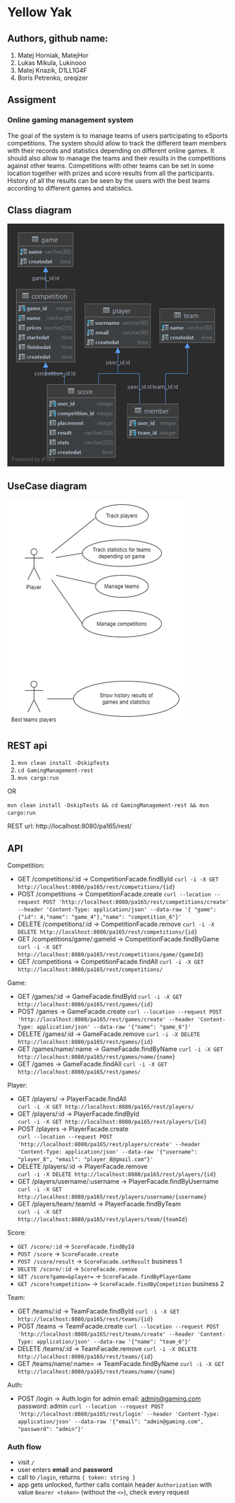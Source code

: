 # Yellow Yak

## Authors, github name:
1. Matej Horniak, MatejHor
2. Lukas Mikula, Lukinooo 
3. Matej Knazik, D1LL1G4F
4. Boris Petrenko, oreqizer

## Assigment
### Online gaming management system
The goal of the system is to manage teams of users participating to eSports competitions. The system should allow to
track the different team members with their records and statistics depending on different online games. It should also
allow to manage the teams and their results in the competitions against other teams. Competitions with other teams can
be set in some location together with prizes and score results from all the participants. History of all the results can
be seen by the users with the best teams according to different games and statistics.

##  Class diagram

![Alt text](wiki/ClassDiagram.png?raw=true "Class diagram")

## UseCase diagram

![Alt text](wiki/UseCaseDiagram.PNG "UseCase diagram")

## REST api

1. ```mvn clean install -DskipTests``` 
2. ```cd GamingManagement-rest```
3. ```mvn cargo:run``` 

OR

```mvn clean install -DskipTests && cd GamingManagement-rest && mvn cargo:run```

REST url: http://localhost:8080/pa165/rest/

## API

Competition:
* GET /competitions/:id -> CompetitionFacade.findById
```curl -i -X GET http://localhost:8080/pa165/rest/competitions/{id}```
* POST /competitions -> CompetitionFacade.create
```curl --location --request POST 'http://localhost:8080/pa165/rest/competitions/create' --header 'Content-Type: application/json' --data-raw '{ "game": {"id": 4,"name": "game_4"},"name": "competition_6"}'```
* DELETE /competitions/:id -> CompetitionFacade.remove
```curl -i -X DELETE http://localhost:8080/pa165/rest/competitions/{id}```
* GET /competitions/game/:gameId -> CompetitionFacade.findByGame
```curl -i -X GET http://localhost:8080/pa165/rest/competitions/game/{gameId}```
* GET /competitions -> CompetitionFacade.findAll
  ```curl -i -X GET http://localhost:8080/pa165/rest/competitions/```

Game:
* GET /games/:id -> GameFacade.findById
```curl -i -X GET http://localhost:8080/pa165/rest/games/{id}```
* POST /games -> GameFacade.create
```curl --location --request POST 'http://localhost:8080/pa165/rest/games/create' --header 'Content-Type: application/json' --data-raw '{"name": "game_6"}'```
* DELETE /games/:id -> GameFacade.remove
```curl -i -X DELETE http://localhost:8080/pa165/rest/games/{id}```
* GET /games/name/:name -> GameFacade.findByName
```curl -i -X GET http://localhost:8080/pa165/rest/games/name/{name}```
* GET /games -> GameFacade.findAll
```curl -i -X GET http://localhost:8080/pa165/rest/games/```

Player:
* GET /players/ -> PlayerFacade.findAll  
```curl -i -X GET http://localhost:8080/pa165/rest/players/```
* GET /players/:id -> PlayerFacade.findById  
```curl -i -X GET http://localhost:8080/pa165/rest/players/{id}```
* POST /players -> PlayerFacade.create  
```curl --location --request POST 'http://localhost:8080/pa165/rest/players/create' --header 'Content-Type: application/json' --data-raw '{"username": "player_8", "email": "player_8@gmail.com"}'```
* DELETE /players/:id -> PlayerFacade.remove  
```curl -i -X DELETE http://localhost:8080/pa165/rest/players/{id}```
* GET /players/username/:username -> PlayerFacade.findByUsername  
```curl -i -X GET http://localhost:8080/pa165/rest/players/username/{username}```
* GET /players/team/:teamId -> PlayerFacade.findByTeam  
```curl -i -X GET http://localhost:8080/pa165/rest/players/team/{teamId}```

Score:
* `GET /score/:id` -> `ScoreFacade.findById`
* `POST /score` -> `ScoreFacade.create`
* `POST /score/result` -> `ScoreFacade.setResult` business 1
* `DELETE /score/:id` -> `ScoreFacade.remove`
* `GET /score?game=&player=` -> `ScoreFacade.findByPlayerGame`
* `GET /score?competition=` -> `ScoreFacade.findByCompetition` business 2
  
Team:
* GET /teams/:id -> TeamFacade.findById
```curl -i -X GET http://localhost:8080/pa165/rest/teams/{id}```
* POST /teams -> TeamFacade.create
```curl --location --request POST 'http://localhost:8080/pa165/rest/teams/create' --header 'Content-Type: application/json' --data-raw '{"name": "team_6"}'```
* DELETE /teams/:id -> TeamFacade.remove
```curl -i -X DELETE http://localhost:8080/pa165/rest/teams/{id}```
* GET /teams/name/:name= -> TeamFacade.findByName
```curl -i -X GET http://localhost:8080/pa165/rest/teams/name/{name}```

Auth:
* POST /login -> Auth.login for admin email: admin@gaming.com password: admin
```curl --location --request POST 'http://localhost:8080/pa165/rest/login' --header 'Content-Type: application/json' --data-raw '{"email": "admin@gaming.com", "password": "admin"}'```

### Auth flow

- visit `/`
- user enters **email** and **password**
- call to `/login`, returns `{ token: string }`
- app gets unlocked, further calls contain header `Authorization` with value
  `Bearer <token>` (without the `<>`), check every request

